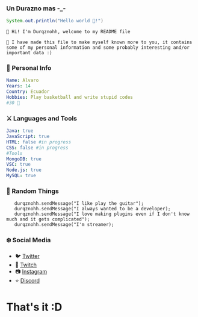 ### Un Durazno mas -_-

```java
System.out.println("Hello world 👋!")
```


```
💫 Hi! I'm Durqznohh, welcome to my README file

👀 I have made this file to make myself known more to you, it contains some of my personal information and some probably interesting and/or important data :)
```

### 💖 Personal Info
```yaml
Name: Alvaro
Years: 14
Country: Ecuador
Hobbies: Play basketball and write stupid codes
#30 🏀
```
### ⚔️ Languages and Tools
 ```yaml
 Java: true
 JavaScript: true
 HTML: false #in progress
 CSS: false #in progress
 #Tools
 MongoDB: true
 VSC: true
 Node.js: true
 MySQL: true
 ```
 
### 👻 Random Things
```
   durqznohh.sendMessage("I like play the guitar");
   durqznohh.sendMessage("I always wanted to be a developer);
   durqznohh.sendMessage("I love making plugins even if I don't know much and it gets complicated");
   durqznohh.sendMessage("I'm streamer); 
   ```

### ❄️ Social Media
 - 🐦 [Twitter](https://twitter.com/IDurqzno)
 - 💜 [Twitch](https://twitch.tv/duraznodelflow)
 - 📷 [Instagram](https://instagram.com/Durqznohh)
 - ⭐ [Discord](Durqznohh#4718)
 
 # That's it :D
